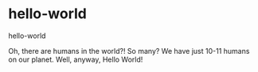 # hello-world
hello-world

Oh, there are humans in the world?! So many? We have just 10-11 humans on our planet. Well, anyway, Hello World!
